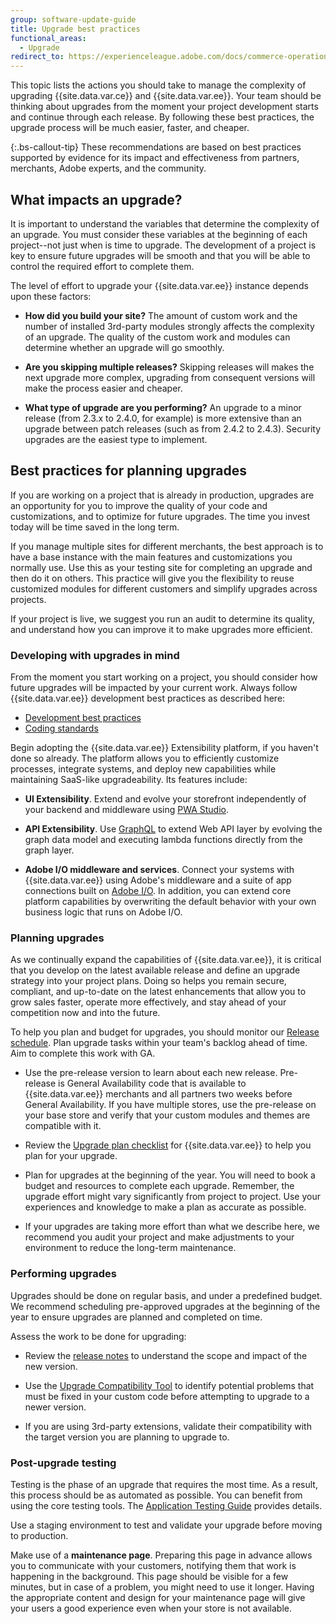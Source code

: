 ```yaml
---
group: software-update-guide
title: Upgrade best practices
functional_areas:
  - Upgrade
redirect_to: https://experienceleague.adobe.com/docs/commerce-operations/upgrade-guide/prepare/best-practices.html
---
```


This topic lists the actions you should take to manage the complexity of upgrading {{site.data.var.ce}} and {{site.data.var.ee}}. Your team should be thinking about upgrades from the moment your project development starts and continue through each release. By following these best practices, the upgrade process will be much easier, faster, and cheaper.

{:.bs-callout-tip}
These recommendations are based on best practices supported by evidence for its impact and effectiveness from partners, merchants, Adobe experts, and the community.

## What impacts an upgrade?

It is important to understand the variables that determine the complexity of an upgrade. You must consider these variables at the beginning of each project--not just when is time to upgrade. The development of a project is key to ensure future upgrades will be smooth and that you will be able to control the required effort to complete them.

The level of effort to upgrade your {{site.data.var.ee}} instance depends upon these factors:

*  **How did you build your site?** The amount of custom work and the number of installed 3rd-party modules strongly affects the complexity of an upgrade. The quality of the custom work and modules can determine whether an upgrade will go smoothly.

*  **Are you skipping multiple releases?** Skipping releases will makes the next upgrade more complex, upgrading from consequent versions will make the process easier and cheaper.

*  **What type of upgrade are you performing?** An upgrade to a minor release (from 2.3.x to 2.4.0, for example) is more extensive than an upgrade between patch releases (such as from 2.4.2 to 2.4.3). Security upgrades are the easiest type to implement.

## Best practices for planning upgrades

If you are working on a project that is already in production, upgrades are an opportunity for you to improve the quality of your code and customizations, and to optimize for future upgrades. The time you invest today will be time saved in the long term.

If you manage multiple sites for different merchants, the best approach is to have a base instance with the main features and customizations you normally use. Use this as your testing site for completing an upgrade and then do it on others. This practice will give you the flexibility to reuse customized modules for different customers and simplify upgrades across projects.

If your project is live, we suggest you run an audit to determine its quality, and understand how you can improve it to make upgrades more efficient.

### Developing with upgrades in mind

From the moment you start working on a project, you should consider how future upgrades will be impacted by your current work. Always follow {{site.data.var.ee}} development best practices as described here:

*  [Development best practices]({{page.baseurl}}/ext-best-practices/bk-ext-best-practices.html)
*  [Coding standards]({{page.baseurl}}/coding-standards/bk-coding-standards.html)

Begin adopting the {{site.data.var.ee}} Extensibility platform, if you haven't done so already. The platform allows you to efficiently customize processes, integrate systems, and deploy new capabilities while maintaining SaaS-like upgradeability. Its features include:

*  **UI Extensibility**. Extend and evolve your storefront independently of your backend and middleware using [PWA Studio](https://developer.adobe.com/commerce/pwa-studio/).

*  **API Extensibility**. Use [GraphQL]({{page.baseurl}}/graphql/index.html) to extend Web API layer by evolving the graph data model and executing lambda functions directly from the graph layer.

*  **Adobe I/O middleware and services**. Connect your systems with {{site.data.var.ee}} using Adobe's middleware and a suite of app connections built on [Adobe I/O](https://www.adobe.io/). In addition, you can extend core platform capabilities by overwriting the default behavior with your own business logic that runs on Adobe I/O.

### Planning upgrades

As we continually expand the capabilities of {{site.data.var.ee}}, it is critical that you develop on the latest available release and define an upgrade strategy into your project plans. Doing so helps you remain secure, compliant, and up-to-date on the latest enhancements that allow you to grow sales faster, operate more effectively, and stay ahead of your competition now and into the future.

To help you plan and budget for upgrades, you should monitor our [Release schedule]({{site.baseurl}}/release). Plan upgrade tasks within your team's backlog ahead of time. Aim to complete this work with GA.

*  Use the pre-release version to learn about each new release. Pre-release is General Availability code that is available to {{site.data.var.ee}} merchants and all partners two weeks before General Availability. If you have multiple stores, use the pre-release on your base store and verify that your custom modules and themes are compatible with it.

*  Review the [Upgrade plan checklist](https://support.magento.com/hc/en-us/articles/360057968951) for {{site.data.var.ee}} to help you plan for your upgrade.

*  Plan for upgrades at the beginning of the year. You will need to book a budget and resources to complete each upgrade. Remember, the upgrade effort might vary significantly from project to project. Use your experiences and knowledge to make a plan as accurate as possible.

*  If your upgrades are taking more effort than what we describe here, we recommend you audit your project and make adjustments to your environment to reduce the long-term maintenance.

### Performing upgrades

Upgrades should be done on regular basis, and under a predefined budget. We recommend scheduling pre-approved upgrades at the beginning of the year to ensure upgrades are planned and completed on time.

Assess the work to be done for upgrading:

*  Review the [release notes]({{page.baseurl}}/release-notes/bk-release-notes.html) to understand the scope and impact of the new version.

*  Use the [Upgrade Compatibility Tool]({{site.url}}/upgrade-compatibility-tool/introduction.html) to identify potential problems that must be fixed in your custom code before attempting to upgrade to a newer version.

*  If you are using 3rd-party extensions, validate their compatibility with the target version you are planning to upgrade to.

### Post-upgrade testing

Testing is the phase of an upgrade that requires the most time. As a result, this process should be as automated as possible. You can benefit from using the core testing tools. The [Application Testing Guide]({{page.baseurl}}/test/testing.html) provides details.

Use a staging environment to test and validate your upgrade before moving to production.

Make use of a **maintenance page**. Preparing this page in advance allows you to communicate with your customers, notifying them that work is happening in the background. This page should be visible for a few minutes, but in case of a problem, you might need to use it longer. Having the appropriate content and design for your maintenance page will give your users a good experience even when your store is not available.
